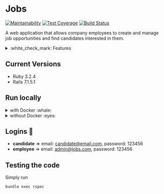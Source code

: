 # Jobs

[![Maintainability](https://api.codeclimate.com/v1/badges/c005119a689e2367251b/maintainability)](https://codeclimate.com/github/leticiaoliveira5/jobs/maintainability)
[![Test Coverage](https://api.codeclimate.com/v1/badges/c005119a689e2367251b/test_coverage)](https://codeclimate.com/github/leticiaoliveira5/jobs/test_coverage)
[![Build Status](https://leticiaoliveira5.semaphoreci.com/badges/jobs/branches/master.svg?style=shields)](https://leticiaoliveira5.semaphoreci.com/projects/jobs)

A web application that allows company employees to create and manage job opportunities and find candidates interested in them.

<details>
<summary> :white_check_mark: Features </summary>

-   Employee creates account using corporate email, creating company
-   Employee fills in the company data, if he/she is the first person in the company to join
-   Visitor views registered companies
-   Visitor sees job opportunities
-   Guest creates candidate account to confirm registration
-   Company employee sees incoming applications
-   Visitors, employees and candidates search for job opportunities by name and by company
-   Company employee makes a job offer to a candidate
-   The candidate sees the proposals received
-   The candidate can accept or reject the proposal
-   Employee approves/disapproves candidate application
-   The job opportunity is deactivated when the required number of applicants is approved
-   System sends email when Application Form is accepted
-   Candidate has profile page with their skills, experiences, degrees, links etc.
</details>

## Current Versions

-   Ruby 3.2.4
-   Rails 7.1.5.1

## Run locally

<details>

<summary>with Docker :whale: </summary>

If you have Docker installed, try this:

Clone the repository:

```bash
git clone https://github.com/leticiaoliveira5/jobs.git
```

In the project directory:

```bash
docker-compose build
```

Setup the database:
```bash
docker-compose run --rm web bundle exec rake db:create db:migrate db:seed RAILS_ENV=development
```

And then:

```bash
docker-compose up
```

Now you can access the application at http://localhost:3000/

</details>

<details>

<summary>without Docker :eyes: </summary>

Prerequisites:

-   Ruby 3.2.4
-   Node.js
-   Postgres

Clone the repository:

```bash
git clone https://github.com/leticiaoliveira5/jobs.git
```

In the project folder, install dependencies:

```bash
bundle install
```

Set up and populate the database:

```bash
rake db:setup
```

Start the application:

```bash
rails server
```

Now you can access the application at http://localhost:3000/
</details>

## Logins :key:

-   **candidate** => email: candidate@email.com, password: 123456
-   **employee** => email: admin@jobs.com, password: 123456

## Testing the code

Simply run

```bash
bundle exec rspec
```
